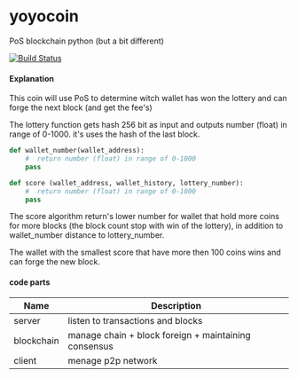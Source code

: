 # yoyocoin
PoS blockchain python (but a bit different)  

[![Build Status](https://travis-ci.com/hvuhsg/yoyocoin.svg?branch=main)](https://travis-ci.com/hvuhsg/yoyocoin)  

#### Explanation
This coin will use PoS to determine witch wallet has won the lottery and can forge the next block (and get the fee's)

The lottery function gets hash 256 bit as input and outputs number (float) in range of 0-1000.
it's uses the hash of the last block.

```python
def wallet_number(wallet_address):
    #  return number (float) in range of 0-1000
    pass

def score (wallet_address, wallet_history, lottery_number):
    #  return number (float) in range of 0-1000
    pass
```

The score algorithm return's lower number for wallet that hold more coins for more blocks (the block count stop with win of the lottery),
in addition to wallet_number distance to lottery_number.

The wallet with the smallest score that have more then 100 coins wins and can forge the new block.


#### code parts

| Name          | Description                                          |
| ------------- | ---------------------------------------------------- |
| server        | listen to transactions and blocks                    |
| blockchain    | manage chain + block foreign + maintaining consensus |
| client        | menage p2p network                                   |

